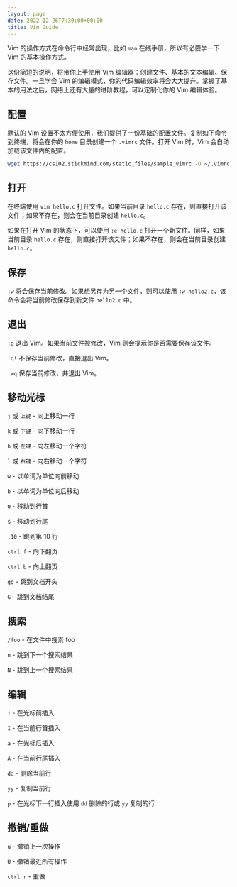 ```yaml
---
layout: page
date: 2022-12-26T7:30:00+00:00
title: Vim Guide
---
```


Vim 的操作方式在命令行中经常出现，比如 `man` 在线手册，所以有必要学一下 Vim 的基本操作方式。

这份简短的说明，将带你上手使用 Vim 编辑器：创建文件、基本的文本编辑、保存文件。一旦学会 Vim 的编辑模式，你的代码编辑效率将会大大提升。掌握了基本的用法之后，网络上还有大量的进阶教程，可以定制化你的 Vim 编辑体验。

## 配置

默认的 Vim 设置不太方便使用，我们提供了一份基础的配置文件。复制如下命令到终端，将会在你的 `home` 目录创建一个 `.vimrc` 文件。打开 Vim 时，Vim 会自动加载该文件内的配置。

```bash
wget https://cs102.stickmind.com/static_files/sample_vimrc -O ~/.vimrc
```

## 打开

在终端使用 `vim hello.c` 打开文件。如果当前目录 `hello.c` 存在，则直接打开该文件；如果不存在，则会在当前目录创建 `hello.c`。

如果在打开 Vim 的状态下，可以使用 `:e hello.c` 打开一个新文件。同样，如果当前目录 `hello.c` 存在，则直接打开该文件；如果不存在，则会在当前目录创建 `hello.c`。

## 保存

`:w` 将会保存当前修改。如果想另存为另一个文件，则可以使用 `:w hello2.c`，该命令会将当前修改保存到新文件 `hello2.c` 中。

## 退出

`:q` 退出 Vim。如果当前文件被修改，Vim 则会提示你是否需要保存该文件。

`:q!` 不保存当前修改，直接退出 Vim。

`:wq` 保存当前修改，并退出 Vim。

## 移动光标

`j` 或 `上键` - 向上移动一行

`k` 或 `下键` - 向下移动一行

`h` 或 `左键` - 向左移动一个字符

`l` 或 `右键` - 向右移动一个字符

`w` - 以单词为单位向前移动

`b` - 以单词为单位向后移动

`0` - 移动到行首

`$` - 移动到行尾

`:10` - 跳到第 10 行

`ctrl f` - 向下翻页

`ctrl b` - 向上翻页

`gg` - 跳到文档开头

`G` - 跳到文档结尾

## 搜索

`/foo` - 在文件中搜索 foo

`n` - 跳到下一个搜索结果

`N` - 跳到上一个搜索结果

## 编辑

`i` - 在光标前插入

`I` - 在当前行首插入

`a` - 在光标后插入

`A` - 在当前行尾插入

`dd` - 删除当前行

`yy` - 复制当前行

`p` - 在光标下一行插入使用 `dd` 删除的行或 `yy` 复制的行

## 撤销/重做

`u` - 撤销上一次操作

`U` - 撤销最近所有操作

`ctrl r` - 重做
